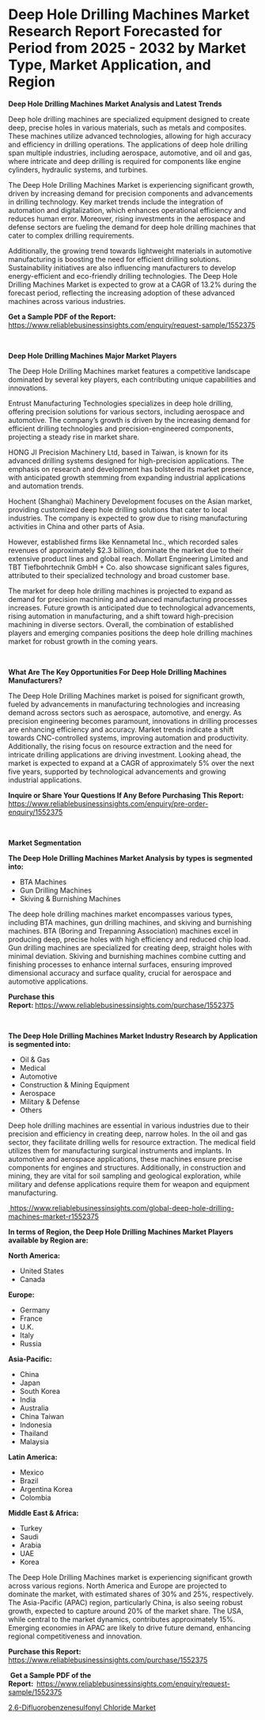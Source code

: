 <p><h1>Deep Hole Drilling Machines Market Research Report Forecasted for Period from 2025 -  2032 by Market Type, Market Application, and Region</h1></p><p><strong>Deep Hole Drilling Machines Market Analysis and Latest Trends</strong></p>
<p><p>Deep hole drilling machines are specialized equipment designed to create deep, precise holes in various materials, such as metals and composites. These machines utilize advanced technologies, allowing for high accuracy and efficiency in drilling operations. The applications of deep hole drilling span multiple industries, including aerospace, automotive, and oil and gas, where intricate and deep drilling is required for components like engine cylinders, hydraulic systems, and turbines.</p><p>The Deep Hole Drilling Machines Market is experiencing significant growth, driven by increasing demand for precision components and advancements in drilling technology. Key market trends include the integration of automation and digitalization, which enhances operational efficiency and reduces human error. Moreover, rising investments in the aerospace and defense sectors are fueling the demand for deep hole drilling machines that cater to complex drilling requirements.</p><p>Additionally, the growing trend towards lightweight materials in automotive manufacturing is boosting the need for efficient drilling solutions. Sustainability initiatives are also influencing manufacturers to develop energy-efficient and eco-friendly drilling technologies. The Deep Hole Drilling Machines Market is expected to grow at a CAGR of 13.2% during the forecast period, reflecting the increasing adoption of these advanced machines across various industries.</p></p>
<p><strong>Get a Sample PDF of the Report:&nbsp;</strong> <a href="https://www.reliablebusinessinsights.com/enquiry/request-sample/1552375?utm_campaign=3084&utm_medium=2&utm_source=Github&utm_content=ia&utm_term=23032025&utm_id=deep-hole-drilling-machines">https://www.reliablebusinessinsights.com/enquiry/request-sample/1552375</a></p>
<p>&nbsp;</p>
<p><strong>Deep Hole Drilling Machines Major Market Players</strong></p>
<p><p>The Deep Hole Drilling Machines market features a competitive landscape dominated by several key players, each contributing unique capabilities and innovations. </p><p>Entrust Manufacturing Technologies specializes in deep hole drilling, offering precision solutions for various sectors, including aerospace and automotive. The company’s growth is driven by the increasing demand for efficient drilling technologies and precision-engineered components, projecting a steady rise in market share.</p><p>HONG JI Precision Machinery Ltd, based in Taiwan, is known for its advanced drilling systems designed for high-precision applications. The emphasis on research and development has bolstered its market presence, with anticipated growth stemming from expanding industrial applications and automation trends.</p><p>Hochent (Shanghai) Machinery Development focuses on the Asian market, providing customized deep hole drilling solutions that cater to local industries. The company is expected to grow due to rising manufacturing activities in China and other parts of Asia.</p><p>However, established firms like Kennametal Inc., which recorded sales revenues of approximately $2.3 billion, dominate the market due to their extensive product lines and global reach. Mollart Engineering Limited and TBT Tiefbohrtechnik GmbH + Co. also showcase significant sales figures, attributed to their specialized technology and broad customer base.</p><p>The market for deep hole drilling machines is projected to expand as demand for precision machining and advanced manufacturing processes increases. Future growth is anticipated due to technological advancements, rising automation in manufacturing, and a shift toward high-precision machining in diverse sectors. Overall, the combination of established players and emerging companies positions the deep hole drilling machines market for robust growth in the coming years.</p></p>
<p>&nbsp;</p>
<p><strong>What Are The Key Opportunities For Deep Hole Drilling Machines Manufacturers?</strong></p>
<p><p>The Deep Hole Drilling Machines market is poised for significant growth, fueled by advancements in manufacturing technologies and increasing demand across sectors such as aerospace, automotive, and energy. As precision engineering becomes paramount, innovations in drilling processes are enhancing efficiency and accuracy. Market trends indicate a shift towards CNC-controlled systems, improving automation and productivity. Additionally, the rising focus on resource extraction and the need for intricate drilling applications are driving investment. Looking ahead, the market is expected to expand at a CAGR of approximately 5% over the next five years, supported by technological advancements and growing industrial applications.</p></p>
<p><strong>Inquire or Share Your Questions If Any Before Purchasing This Report:</strong> <a href="https://www.reliablebusinessinsights.com/enquiry/pre-order-enquiry/1552375?utm_campaign=3084&utm_medium=2&utm_source=Github&utm_content=ia&utm_term=23032025&utm_id=deep-hole-drilling-machines">https://www.reliablebusinessinsights.com/enquiry/pre-order-enquiry/1552375</a></p>
<p>&nbsp;</p>
<p><strong>Market Segmentation</strong></p>
<p><strong>The Deep Hole Drilling Machines Market Analysis by types is segmented into:</strong></p>
<p><ul><li>BTA Machines</li><li>Gun Drilling Machines</li><li>Skiving & Burnishing Machines</li></ul></p>
<p><p>The deep hole drilling machines market encompasses various types, including BTA machines, gun drilling machines, and skiving and burnishing machines. BTA (Boring and Trepanning Association) machines excel in producing deep, precise holes with high efficiency and reduced chip load. Gun drilling machines are specialized for creating deep, straight holes with minimal deviation. Skiving and burnishing machines combine cutting and finishing processes to enhance internal surfaces, ensuring improved dimensional accuracy and surface quality, crucial for aerospace and automotive applications.</p></p>
<p><strong>Purchase this Report:&nbsp;</strong><a href="https://www.reliablebusinessinsights.com/purchase/1552375?utm_campaign=3084&utm_medium=2&utm_source=Github&utm_content=ia&utm_term=23032025&utm_id=deep-hole-drilling-machines">https://www.reliablebusinessinsights.com/purchase/1552375</a></p>
<p>&nbsp;</p>
<p><strong>The Deep Hole Drilling Machines Market Industry Research by Application is segmented into:</strong></p>
<p><ul><li>Oil & Gas</li><li>Medical</li><li>Automotive</li><li>Construction & Mining Equipment</li><li>Aerospace</li><li>Military & Defense</li><li>Others</li></ul></p>
<p><p>Deep hole drilling machines are essential in various industries due to their precision and efficiency in creating deep, narrow holes. In the oil and gas sector, they facilitate drilling wells for resource extraction. The medical field utilizes them for manufacturing surgical instruments and implants. In automotive and aerospace applications, these machines ensure precise components for engines and structures. Additionally, in construction and mining, they are vital for soil sampling and geological exploration, while military and defense applications require them for weapon and equipment manufacturing.</p></p>
<p><a href="https://www.reliablebusinessinsights.com/global-deep-hole-drilling-machines-market-r1552375?utm_campaign=3084&utm_medium=2&utm_source=Github&utm_content=ia&utm_term=23032025&utm_id=deep-hole-drilling-machines">&nbsp;https://www.reliablebusinessinsights.com/global-deep-hole-drilling-machines-market-r1552375</a></p>
<p><strong>In terms of Region, the Deep Hole Drilling Machines Market Players available by Region are:</strong></p>
<p>
    <p> <strong> North America: </strong>
        <ul>
            <li>United States</li>
            <li>Canada</li>
        </ul>
        </p> 
    <p> <strong> Europe: </strong>
        <ul>
            <li>Germany</li>
            <li>France</li>
            <li>U.K.</li>
            <li>Italy</li>
            <li>Russia</li>
        </ul>
        </p> 
    <p> <strong> Asia-Pacific: </strong>
        <ul>
            <li>China</li>
            <li>Japan</li>
            <li>South Korea</li>
            <li>India</li>
            <li>Australia</li>
            <li>China Taiwan</li>
            <li>Indonesia</li>
            <li>Thailand</li>
            <li>Malaysia</li>
        </ul>
        </p> 
    <p> <strong> Latin America: </strong>
        <ul>
            <li>Mexico</li>
            <li>Brazil</li>
            <li>Argentina Korea</li>
            <li>Colombia</li>
        </ul>
        </p> 
    <p> <strong> Middle East & Africa: </strong>
        <ul>
            <li>Turkey</li>
            <li>Saudi</li>
            <li>Arabia</li>
            <li>UAE</li>
            <li>Korea</li>
        </ul>
    </p>
    </p>
<p><p>The Deep Hole Drilling Machines market is experiencing significant growth across various regions. North America and Europe are projected to dominate the market, with estimated shares of 30% and 25%, respectively. The Asia-Pacific (APAC) region, particularly China, is also seeing robust growth, expected to capture around 20% of the market share. The USA, while central to the market dynamics, contributes approximately 15%. Emerging economies in APAC are likely to drive future demand, enhancing regional competitiveness and innovation.</p></p>
<p><strong>Purchase this Report: </strong><a href="https://www.reliablebusinessinsights.com/purchase/1552375?utm_campaign=3084&utm_medium=2&utm_source=Github&utm_content=ia&utm_term=23032025&utm_id=deep-hole-drilling-machines">https://www.reliablebusinessinsights.com/purchase/1552375</a></p>
<p>&nbsp;<strong>Get a Sample PDF of the Report:&nbsp;&nbsp;</strong><a href="https://www.reliablebusinessinsights.com/enquiry/request-sample/1552375?utm_campaign=3084&utm_medium=2&utm_source=Github&utm_content=ia&utm_term=23032025&utm_id=deep-hole-drilling-machines">https://www.reliablebusinessinsights.com/enquiry/request-sample/1552375</a></p>
<p><strong></strong></p>
<p><p><a href="https://github.com/voigttyagi/Market-Research-Report-List-1/blob/main/26-difluorobenzenesulfonyl-chloride-market.md?utm_campaign=3084&utm_medium=2&utm_source=Github&utm_content=ia&utm_term=23032025&utm_id=deep-hole-drilling-machines">2,6-Difluorobenzenesulfonyl Chloride Market</a></p></p>